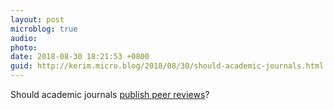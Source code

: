 ```yaml
---
layout: post
microblog: true
audio: 
photo: 
date: 2018-08-30 18:21:53 +0800
guid: http://kerim.micro.blog/2018/08/30/should-academic-journals.html
---
```

Should academic journals [publish peer reviews](https://www.nature.com/articles/d41586-018-06032-w)?
